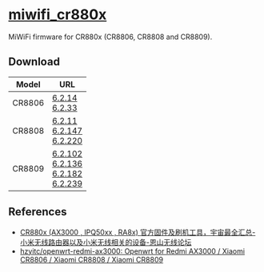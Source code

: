 # [miwifi_cr880x](https://github.com/WaterLemons2k/miwifi_cr880x)

MiWiFi firmware for CR880x (CR8806, CR8808 and CR8809).

## Download

| Model  | URL                                              |
| ------ | ------------------------------------------------ |
| CR8806 | [6.2.14]<br>[6.2.33]                             |
| CR8808 | [6.2.11]<br>[6.2.147]<br>[6.2.220]               |
| CR8809 | [6.2.102]<br>[6.2.136]<br>[6.2.182]<br>[6.2.239] |

[6.2.14]: https://cdn.cnbj1.fds.api.mi-img.com/xiaoqiang/rom/cr8806/miwifi_cr8806_firmware_fe70b_6.2.14.bin
[6.2.33]: https://cdn.cnbj1.fds.api.mi-img.com/xiaoqiang/rom/cr8806/miwifi_cr8806_firmware_4622b_6.2.33.bin
[6.2.11]: https://cdn.cnbj1.fds.api.mi-img.com/xiaoqiang/rom/cr8808/miwifi_cr8808_firmware_9d216_6.2.11.bin
[6.2.147]: https://cdn.cnbj1.fds.api.mi-img.com/xiaoqiang/rom/cr8808/miwifi_cr8808_firmware_0fbd7_6.2.147.bin
[6.2.220]: https://cdn.cnbj1.fds.api.mi-img.com/xiaoqiang/rom/cr8808/miwifi_cr8808_firmware_a3144_6.2.220.bin
[6.2.102]: https://cdn.cnbj1.fds.api.mi-img.com/xiaoqiang/rom/cr8809/miwifi_cr8809_firmware_b814a_6.2.102.bin
[6.2.136]: https://cdn.cnbj1.fds.api.mi-img.com/xiaoqiang/rom/cr8809/miwifi_cr8809_firmware_46dab_6.2.136.bin
[6.2.182]: https://cdn.cnbj1.fds.api.mi-img.com/xiaoqiang/rom/cr8809/miwifi_cr8809_firmware_6f067_6.2.182_ispver-6.0.10.bin
[6.2.239]: rom/cr8809/miwifi_cr8809_firmware_6.2.239_ispver.bin

## References

- [CR880x (AX3000 , IPQ50xx , RA8x) 官方固件及刷机工具，宇宙最全汇总-小米无线路由器以及小米无线相关的设备-恩山无线论坛](https://www.right.com.cn/forum/thread-8292516-1-1.html)
- [hzyitc/openwrt-redmi-ax3000: Openwrt for Redmi AX3000 / Xiaomi CR8806 / Xiaomi CR8808 / Xiaomi CR8809](https://github.com/hzyitc/openwrt-redmi-ax3000#get-uart-access)

